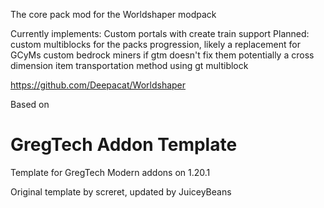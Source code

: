 The core pack mod for the Worldshaper modpack

Currently implements:
	Custom portals with create train support
Planned:
	custom multiblocks for the packs progression, 
	likely a replacement for GCyMs
	custom bedrock miners if gtm doesn't fix them
	potentially a cross dimension item transportation method using gt multiblock


https://github.com/Deepacat/Worldshaper

Based on 
# GregTech Addon Template
Template for GregTech Modern addons on 1.20.1

Original template by screret, updated by JuiceyBeans
